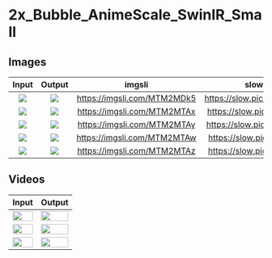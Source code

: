 # 2x_Bubble_AnimeScale_SwinIR_Small
## Images
| Input | Output | imgsli | slow.pics |
:-------------------------:|:-------------------------:|:-------------------------:|:-------------------------:|
![](http://bubblemint.cumz.one/5A555q1.png) | ![](http://bubblemint.cumz.one/9hZLtrs.png) | https://imgsli.com/MTM2MDk5 | https://slow.pics/c/ZhQUdVeW
![](http://bubblemint.cumz.one/evNPm8p.png) | ![](http://bubblemint.cumz.one/4Gqvqam.png) | https://imgsli.com/MTM2MTAx | https://slow.pics/c/JYeYs82N
![](http://bubblemint.cumz.one/4zdAV3V.png) | ![](http://bubblemint.cumz.one/7UXS9ha.png) | https://imgsli.com/MTM2MTAy | https://slow.pics/c/4hRVpQtQ
![](http://bubblemint.cumz.one/9hdKirn.png) | ![](http://bubblemint.cumz.one/8aUFjnK.png) | https://imgsli.com/MTM2MTAw | https://slow.pics/c/GdttvM6r
![](http://bubblemint.cumz.one/129e2dq.png) | ![](http://bubblemint.cumz.one/AfZnxSm.png) | https://imgsli.com/MTM2MTAz | https://slow.pics/c/A8E9Jaj2 
## Videos
| Input | Output |
|:-----:|:------:|
[<img src="http://bubblemint.cumz.one/5JQnyMZ.png" width="100%">](http://bubblemint.cumz.one/7DsKBML.mp4 "540p") |[<img src="http://bubblemint.cumz.one/9wweL9D.png" width="100%">](http://bubblemint.cumz.one/4SAHakz.mp4 "1080p")
[<img src="http://bubblemint.cumz.one/3GmxEyL.png" width="100%">](http://bubblemint.cumz.one/5c5NhKW.mp4 "540p") |[<img src="http://bubblemint.cumz.one/51S6JFd.png" width="100%">](http://bubblemint.cumz.one/6FQC1Qz.mp4 "1080p")
[<img src="http://bubblemint.cumz.one/yi9jt7D.png" width="100%">](http://bubblemint.cumz.one/829iXBq.mp4 "540p") |[<img src="http://bubblemint.cumz.one/59xY5ke.png" width="100%">](http://bubblemint.cumz.one/7vC8Btj.mp4 "1080p")
